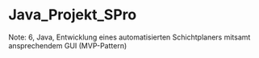 # Java_Projekt_SPro
Note: 6, Java, Entwicklung eines automatisierten Schichtplaners mitsamt ansprechendem GUI (MVP-Pattern)
